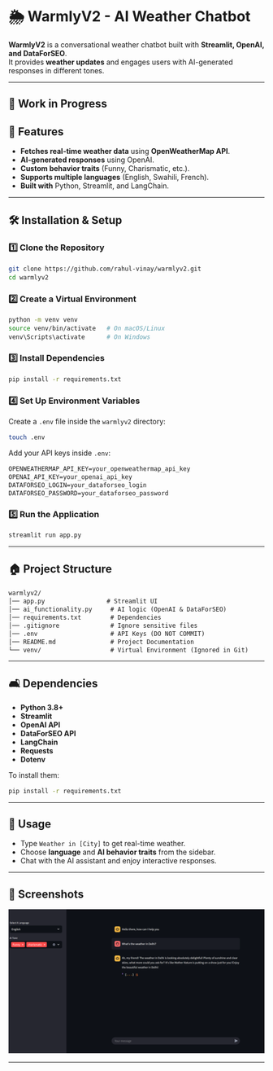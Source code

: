 # 🌦️ WarmlyV2 - AI Weather Chatbot  

**WarmlyV2** is a conversational weather chatbot built with **Streamlit, OpenAI, and DataForSEO**.  
It provides **weather updates** and engages users with AI-generated responses in different tones.

---
## 🚧 Work in Progress


## 🚀 Features
- **Fetches real-time weather data** using **OpenWeatherMap API**.
- **AI-generated responses** using OpenAI.
- **Custom behavior traits** (Funny, Charismatic, etc.).
- **Supports multiple languages** (English, Swahili, French).
- **Built with** Python, Streamlit, and LangChain.

---

## 🛠️ Installation & Setup
### **1️⃣ Clone the Repository**
```bash
git clone https://github.com/rahul-vinay/warmlyv2.git
cd warmlyv2
```

### **2️⃣ Create a Virtual Environment**
```bash
python -m venv venv
source venv/bin/activate   # On macOS/Linux
venv\Scripts\activate      # On Windows
```

### **3️⃣ Install Dependencies**
```bash
pip install -r requirements.txt
```

### **4️⃣ Set Up Environment Variables**
Create a `.env` file inside the `warmlyv2` directory:
```bash
touch .env
```
Add your API keys inside `.env`:
```
OPENWEATHERMAP_API_KEY=your_openweathermap_api_key
OPENAI_API_KEY=your_openai_api_key
DATAFORSEO_LOGIN=your_dataforseo_login
DATAFORSEO_PASSWORD=your_dataforseo_password
```

### **5️⃣ Run the Application**
```bash
streamlit run app.py
```

---

## 🏠 Project Structure
```
warmlyv2/
│️── app.py                 # Streamlit UI
│️── ai_functionality.py     # AI logic (OpenAI & DataForSEO)
│️── requirements.txt        # Dependencies
│️── .gitignore              # Ignore sensitive files
│️── .env                    # API Keys (DO NOT COMMIT)
│️── README.md               # Project Documentation
└️── venv/                   # Virtual Environment (Ignored in Git)
```

---

## 🛋️ Dependencies
- **Python 3.8+**
- **Streamlit**
- **OpenAI API**
- **DataForSEO API**
- **LangChain**
- **Requests**
- **Dotenv**

To install them:
```bash
pip install -r requirements.txt
```

---

## 🎯 Usage
- Type `Weather in [City]` to get real-time weather.
- Choose **language** and **AI behavior traits** from the sidebar.
- Chat with the AI assistant and enjoy interactive responses.

---

## 🎨 Screenshots
![WarmlyV2 Screenshot](https://github.com/rahul-vinay/warmlyv2/blob/main/warmlyv2.png?raw=true)


---



